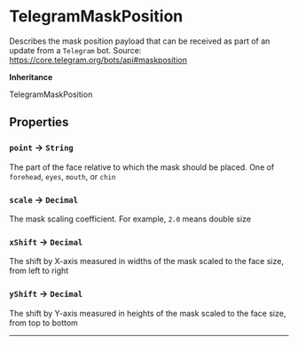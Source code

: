 # TelegramMaskPosition

Describes the mask position payload that can be received as part of an update from a `Telegram` bot.
Source: https://core.telegram.org/bots/api#maskposition

**Inheritance**

TelegramMaskPosition

## Properties

### `point` → `String`

The part of the face relative to which the mask should be placed. One of `forehead`, `eyes`, `mouth`, or `chin`

### `scale` → `Decimal`

The mask scaling coefficient. For example, `2.0` means double size

### `xShift` → `Decimal`

The shift by X-axis measured in widths of the mask scaled to the face size, from left to right

### `yShift` → `Decimal`

The shift by Y-axis measured in heights of the mask scaled to the face size, from top to bottom

---
